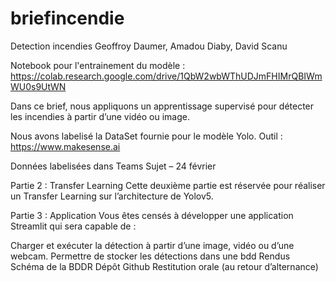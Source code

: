 # briefincendie

Detection incendies
Geoffroy Daumer, Amadou Diaby, David Scanu

Notebook pour l'entrainement du modèle : https://colab.research.google.com/drive/1QbW2wbWThUDJmFHIMrQBIWmWU0s9UtWN

Dans ce brief, nous appliquons un apprentissage supervisé pour détecter les incendies à partir d’une vidéo ou image.

Nous avons labelisé la DataSet fournie pour le modèle Yolo. Outil : https://www.makesense.ai

Données labelisées dans Teams Sujet – 24 février

Partie 2 : Transfer Learning
Cette deuxième partie est réservée pour réaliser un Transfer Learning sur l’architecture de Yolov5.

Partie 3 : Application
Vous êtes censés à développer une application Streamlit qui sera capable de :

Charger et exécuter la détection à partir d’une image, vidéo ou d’une webcam.
Permettre de stocker les détections dans une bdd
Rendus
Schéma de la BDDR
Dépôt Github
Restitution orale (au retour d’alternance)
